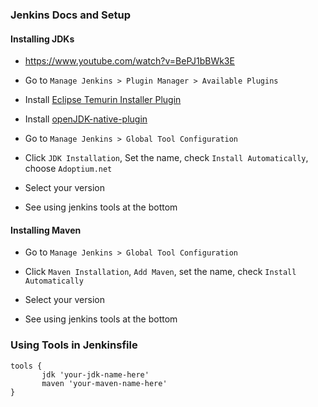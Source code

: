 

### Jenkins Docs and Setup


#### Installing JDKs

- https://www.youtube.com/watch?v=BePJ1bBWk3E

- Go to `Manage Jenkins > Plugin Manager > Available Plugins`

- Install [Eclipse Temurin Installer Plugin](https://plugins.jenkins.io/adoptopenjdk)

- Install [openJDK-native-plugin](https://plugins.jenkins.io/openJDK-native-plugin)

- Go to `Manage Jenkins > Global Tool Configuration`

- Click `JDK Installation`, Set the name, check `Install Automatically`, choose `Adoptium.net`

- Select your version

- See using jenkins tools at the bottom

#### Installing Maven

- Go to `Manage Jenkins > Global Tool Configuration`

- Click `Maven Installation`, `Add Maven`, set the name, check `Install Automatically`

- Select your version

- See using jenkins tools at the bottom



### Using Tools in Jenkinsfile
```
tools {
       jdk 'your-jdk-name-here'
       maven 'your-maven-name-here'
}
```
